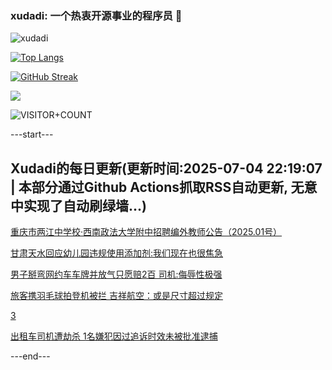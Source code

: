 ### xudadi: 一个热衷开源事业的程序员 👋

![xudadi](https://github-readme-stats-git-masterorgs-github-readme-stats-team.vercel.app/api?username=xudadi)

[![Top Langs](https://github-readme-stats.vercel.app/api/top-langs/?username=xudadi)](https://github.com/anuraghazra/github-readme-stats)

[![GitHub Streak](https://streak-stats.demolab.com?user=xudadi&locale=zh_Hans)](https://git.io/streak-stats)

![](https://raw.githubusercontent.com/xudadi/xudadi/main/assets/github-contribution-grid-snake.svg)

![VISITOR+COUNT](https://komarev.com/ghpvc/?username=xudadi&label=VISITOR+COUNT)


---start---

## Xudadi的每日更新(更新时间:2025-07-04 22:19:07 | 本部分通过Github Actions抓取RSS自动更新, 无意中实现了自动刷绿墙...)

[重庆市两江中学校·西南政法大学附中招聘编外教师公告（2025.01号）](https://www.gongkaoleida.com/article/2492062)

[甘肃天水回应幼儿园违规使用添加剂:我们现在也很焦急](https://m.163.com/news/article/K3L30TVQ0534P59R.html)

[男子掰弯网约车车牌并放气只愿赔2百 司机:侮辱性极强](https://m.163.com/news/article/K3IKQVR70514R9OJ.html)

[旅客携羽毛球拍登机被拦 吉祥航空：或是尺寸超过规定](https://m.163.com/news/article/K3KV9RUO053469M5.html)

[3](https://m.163.com/touch/news/sub/domestic)

[出租车司机遭劫杀 1名嫌犯因过追诉时效未被批准逮捕](https://m.163.com/news/article/K3K04IOJ0512D3VJ.html)

---end---

